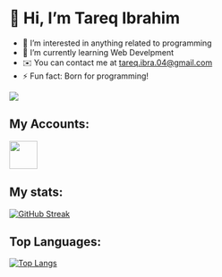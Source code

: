 # 👋 Hi, I’m Tareq Ibrahim
- 👀 I’m interested in anything related to programming 
- 🌱 I’m currently learning Web Develpment
- ✉️  You can contact me at tareq.ibra.04@gmail.com
- ⚡ Fun fact: Born for programming!

![](https://komarev.com/ghpvc/?username=TareqIbrahim04)

## My Accounts: 
<a href = "https://www.linkedin.com/in/tareq-ibrahim/"><img src = "https://scontent.fjrs27-1.fna.fbcdn.net/v/t39.30808-1/277519684_10158675188522823_7436488509713286219_n.jpg?stp=dst-jpg_p200x200&_nc_cat=1&ccb=1-7&_nc_sid=5f2048&_nc_ohc=NQ3w9xEaDfoAX_hwafU&_nc_ht=scontent.fjrs27-1.fna&oh=00_AfCaQDCi_LGQZGD18bDgYXR-Bjym4193if6cnKCGoNGtyQ&oe=65F7B81B" width = "50"></a>

## My stats: 
[![GitHub Streak](http://github-readme-streak-stats.herokuapp.com?user=TareqIbrahim04&theme=dark&background=000000)](https://git.io/streak-stats)

## Top Languages:
[![Top Langs](https://github-readme-stats.vercel.app/api/top-langs/?username=TareqIbrahim04&layout=compact&theme=vision-friendly-dark)](https://github.com/anuraghazra/github-readme-stats)
